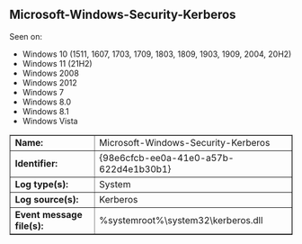 ## Microsoft-Windows-Security-Kerberos

Seen on:
* Windows 10 (1511, 1607, 1703, 1709, 1803, 1809, 1903, 1909, 2004, 20H2)
* Windows 11 (21H2)
* Windows 2008
* Windows 2012
* Windows 7
* Windows 8.0
* Windows 8.1
* Windows Vista

<table border="1" class="docutils">
  <tbody>
    <tr>
      <td><b>Name:</b></td>
      <td>Microsoft-Windows-Security-Kerberos</td>
    </tr>
    <tr>
      <td><b>Identifier:</b></td>
      <td>{98e6cfcb-ee0a-41e0-a57b-622d4e1b30b1}</td>
    </tr>
    <tr>
      <td><b>Log type(s):</b></td>
      <td>System</td>
    </tr>
    <tr>
      <td><b>Log source(s):</b></td>
      <td>Kerberos</td>
    </tr>
    <tr>
      <td><b>Event message file(s):</b></td>
      <td>%systemroot%\system32\kerberos.dll</td>
    </tr>
  </tbody>
</table>

&nbsp;

